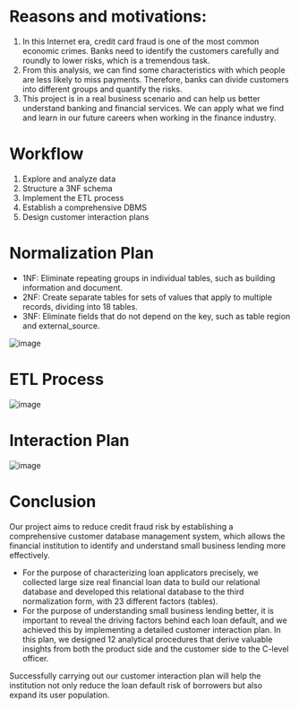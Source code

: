 # Reasons and motivations:
1. In this Internet era, credit card fraud is one of the most common economic
crimes. Banks need to identify the customers carefully and roundly to lower
risks, which is a tremendous task.
2. From this analysis, we can find some characteristics with which people are
less likely to miss payments. Therefore, banks can divide customers into
different groups and quantify the risks.
3. This project is in a real business scenario and can help us better understand
banking and financial services. We can apply what we find and learn in our
future careers when working in the finance industry.

# Workflow
<ol>
  <li>Explore and analyze data </li>
  <li>Structure a 3NF schema </li>
  <li>Implement the ETL process </li>
  <li>Establish a comprehensive DBMS </li>
  <li>Design customer interaction plans </li>
</ol>

# Normalization Plan
<ul>
    <li>1NF: Eliminate repeating groups in individual tables, such as building information and document.</li>
    <li>2NF: Create separate tables for sets of values that apply to multiple records, dividing into 18 tables.</li>
    <li>3NF: Eliminate fields that do not depend on the key, such as table region and external_source.</li>
</ul>

![image](https://user-images.githubusercontent.com/102703087/202594047-738ab8dc-bc7f-4097-b199-44238b813643.png)

# ETL Process
![image](https://user-images.githubusercontent.com/102703087/202594217-861a1230-6c8b-48d0-91d9-db4cd693b94d.png)

# Interaction Plan
![image](https://user-images.githubusercontent.com/102703087/202594326-048c51b8-7627-4529-aa92-b99b63cf08bb.png)


# Conclusion
Our project aims to reduce credit fraud risk by establishing a comprehensive customer database management system, which allows the financial institution to identify and understand small business lending more effectively. 

<ul>
  <li> For the purpose of characterizing loan applicators precisely, we collected large size real financial loan data to build our relational database and developed this relational database to the third normalization form, with 23 different factors (tables). </li>
  <li> For the purpose of understanding small business lending better, it is important to reveal the driving factors behind each loan default, and we achieved this by implementing a detailed customer interaction plan. In this plan, we designed 12 analytical procedures that derive valuable insights from both the product side and the customer side to the C-level officer.</li>
</ul>

Successfully carrying out our customer interaction plan will help the institution not only reduce the loan default risk of borrowers but also expand its user population.
